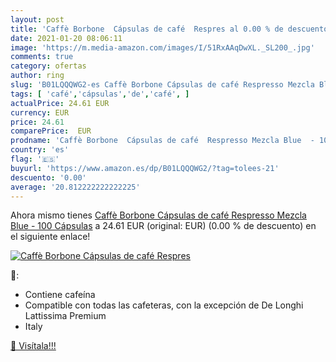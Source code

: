 ```yaml
---
layout: post
title: 'Caffè Borbone  Cápsulas de café  Respres al 0.00 % de descuento'
date: 2021-01-20 08:06:11
image: 'https://m.media-amazon.com/images/I/51RxAAqDwXL._SL200_.jpg'
comments: true
category: ofertas
author: ring
slug: 'B01LQQQWG2-es Caffè Borbone Cápsulas de café Respresso Mezcla Blue - 100...'
tags: [ 'café','cápsulas','de','café', ]
actualPrice: 24.61 EUR
currency: EUR
price: 24.61
comparePrice:  EUR
prodname: 'Caffè Borbone  Cápsulas de café  Respresso Mezcla Blue  - 100 Cápsulas'
country: 'es'
flag: '🇪🇸'
buyurl: 'https://www.amazon.es/dp/B01LQQQWG2/?tag=tolees-21'
descuento: '0.00'
average: '20.812222222222225'
---
```


Ahora mismo tienes [Caffè Borbone  Cápsulas de café  Respresso Mezcla Blue  - 100 Cápsulas](https://www.amazon.es/dp/B01LQQQWG2/?tag=tolees-21) a 24.61 EUR (original:  EUR) (0.00 %  de descuento) en el siguiente enlace!

[![Caffè Borbone  Cápsulas de café  Respres](https://m.media-amazon.com/images/I/51RxAAqDwXL._SL200_.jpg)](https://www.amazon.es/dp/B01LQQQWG2/?tag=tolees-21)

🔎:

- Contiene cafeína
- Compatible con todas las cafeteras, con la excepción de De Longhi Lattissima Premium
- Italy

[🛒 Visítala!!!](https://www.amazon.es/dp/B01LQQQWG2/?tag=tolees-21)
